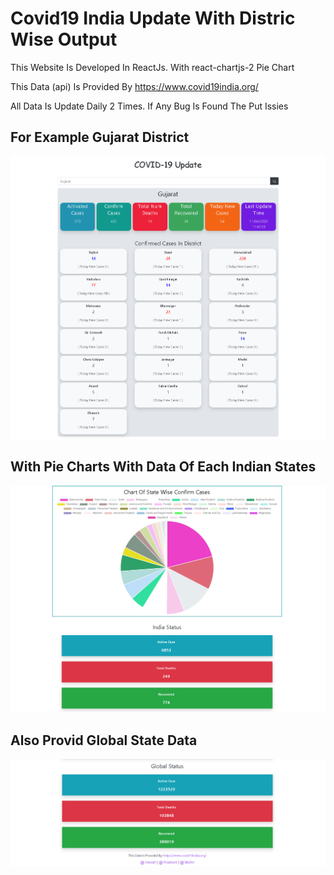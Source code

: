 # Covid19 India Update With Distric Wise Output


This Website Is Developed In ReactJs. With react-chartjs-2 Pie Chart

This Data (api) Is Provided By https://www.covid19india.org/

All Data Is Update Daily 2 Times. If Any Bug Is Found The Put Issies


## For Example Gujarat District
![GitHub Logo](/op1.png)

## With Pie Charts With Data Of Each Indian States
![GitHub Logo](/op2.png)

## Also Provid Global State Data
![GitHub Logo](/op3.png)

